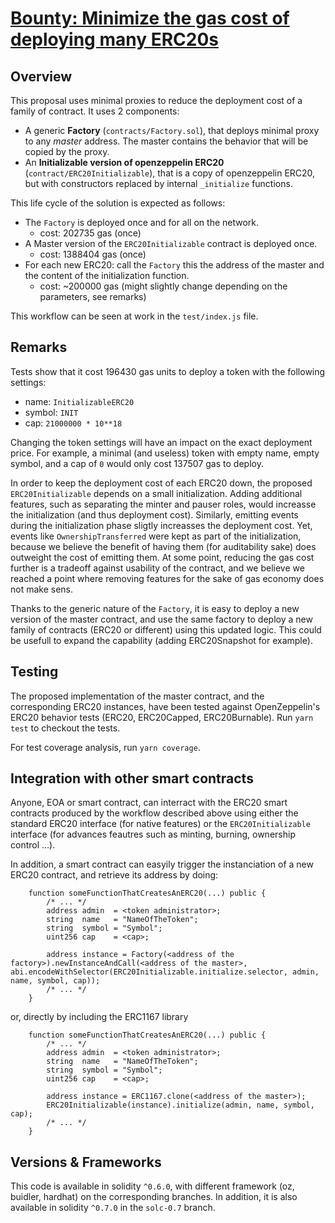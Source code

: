 [Bounty: Minimize the gas cost of deploying many ERC20s](https://gitcoin.co/issue/metalithio/niftex-gr8-hackathon/1/100024098)
===

Overview
---

This proposal uses minimal proxies to reduce the deployment cost of a family of contract. It uses 2 components:

- A generic **Factory** (`contracts/Factory.sol`), that deploys minimal proxy to any *master* address. The master contains the behavior that will be copied by the proxy.
- An **Initializable version of openzeppelin ERC20** (`contract/ERC20Initializable`), that is a copy of openzeppelin ERC20, but with constructors replaced by internal `_initialize` functions.

This life cycle of the solution is expected as follows:
- The `Factory` is deployed once and for all on the network.
	- cost: 202735 gas (once)
- A Master version of the `ERC20Initializable` contract is deployed once.
	- cost: 1388404 gas (once)
- For each new ERC20: call the `Factory` this the address of the master and the content of the initialization function.
	- cost: ~200000 gas (might slightly change depending on the parameters, see remarks)

This workflow can be seen at work in the `test/index.js` file.

Remarks
---

Tests show that it cost 196430 gas units to deploy a token with the following settings:

- name: `InitializableERC20`
- symbol: `INIT`
- cap: `21000000 * 10**18`

Changing the token settings will have an impact on the exact deployment price. For example, a minimal (and useless) token with empty name, empty symbol, and a cap of `0` would only cost 137507 gas to deploy.


In order to keep the deployment cost of each ERC20 down, the proposed `ERC20Initializable` depends on a small initialization. Adding additional features, such as separating the minter and pauser roles, would increasse the initialization (and thus deployment cost). Similarly, emitting events during the initialization phase sligtly increasses the deployment cost. Yet, events like `OwnershipTransferred` were kept as part of the initialization, because we believe the benefit of having them (for auditability sake) does outweight the cost of emitting them. At some point, reducing the gas cost further is a tradeoff against usability of the contract, and we believe we reached a point where removing features for the sake of gas economy does not make sens.

Thanks to the generic nature of the `Factory`, it is easy to deploy a new version of the master contract, and use the same factory to deploy a new family of contracts (ERC20 or different) using this updated logic. This could be usefull to expand the capability (adding ERC20Snapshot for example).

Testing
---

The proposed implementation of the master contract, and the corresponding ERC20 instances, have been tested against OpenZeppelin's ERC20 behavior tests (ERC20, ERC20Capped, ERC20Burnable). Run `yarn test` to checkout the tests.

For test coverage analysis, run `yarn coverage`.

Integration with other smart contracts
---

Anyone, EOA or smart contract, can interract with the ERC20 smart contracts produced by the workflow described above using either the standard ERC20 interface (for native features) or the `ERC20Initializable` interface (for advances feautres such as minting, burning, ownership control ...).

In addition, a smart contract can easyily trigger the instanciation of a new ERC20 contract, and retrieve its address by doing:

```
	function someFunctionThatCreatesAnERC20(...) public {
		/* ... */
		address admin  = <token administrator>;
		string  name   = "NameOfTheToken";
		string  symbol = "Symbol";
		uint256 cap    = <cap>;

		address instance = Factory(<address of the factory>).newInstanceAndCall(<address of the master>, abi.encodeWithSelector(ERC20Initializable.initialize.selector, admin, name, symbol, cap));
		/* ... */
	}
```

or, directly by including the ERC1167 library

```
	function someFunctionThatCreatesAnERC20(...) public {
		/* ... */
		address admin  = <token administrator>;
		string  name   = "NameOfTheToken";
		string  symbol = "Symbol";
		uint256 cap    = <cap>;

		address instance = ERC1167.clone(<address of the master>);
		ERC20Initializable(instance).initialize(admin, name, symbol, cap);
		/* ... */
	}
```

Versions & Frameworks
---

This code is available in solidity `^0.6.0`, with different framework (oz, buidler, hardhat) on the corresponding branches. In addition, it is also available in solidity `^0.7.0` in the `solc-0.7` branch.
